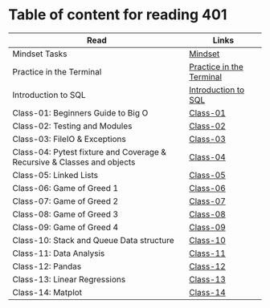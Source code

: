 
# Table of content for reading 401

| Read                                       | Links                                     |
| ------------------------------------------ | ----------------------------------------- |
| Mindset Tasks                              | [Mindset](./Mindset-Tasks.md)             |
| Practice in the Terminal                   | [Practice in the Terminal](./practice-in-the-Terminal.md)|
| Introduction to SQL                        | [Introduction to SQL](./Introduction-to-SQL.md)|
| Class-01: Beginners Guide to Big O         | [Class-01](./Class-01.md)                  |
| Class-02: Testing and Modules              | [Class-02](./Class-02.md)                  |
| Class-03: FileIO & Exceptions              | [Class-03](./Class-03.md)                  |
| Class-04: Pytest fixture and Coverage & Recursive & Classes and objects      | [Class-04](./Class-04.md)                  |
| Class-05: Linked Lists            | [Class-05](./Class-05.md)                  |
| Class-06: Game of Greed 1           | [Class-06](./Class-06.md)                  |
| Class-07: Game of Greed 2           | [Class-07](./Class-07.md)                  |
| Class-08: Game of Greed 3           | [Class-08](./Class-08.md)                  |
| Class-09: Game of Greed 4           | [Class-09](./Class-09.md)                  |
| Class-10: Stack and Queue Data structure           | [Class-10](./Class-10.md)                  |
| Class-11: Data Analysis           | [Class-11](./Class-11.md)                  |
| Class-12: Pandas           | [Class-12](./Class-12.md)                  |
| Class-13: Linear Regressions           | [Class-13](./Class-13.md)                  |
| Class-14: Matplot          | [Class-14](./Class-14.md)                  |
